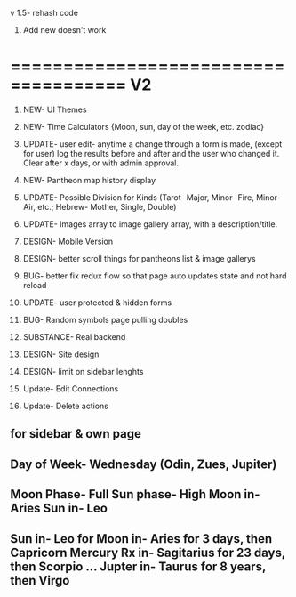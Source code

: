 v 1.5- rehash code

1. Add new doesn't work

=====================================
V2
=====================================
1. NEW- UI Themes

2. NEW- Time Calculators {Moon, sun, day of the week, etc. zodiac}

3. UPDATE- user edit- anytime a change through a form is made, (except for user) log the results before and after and the user who changed it. Clear after x days, or with admin approval.

4. NEW- Pantheon map history display

5. UPDATE- Possible Division for Kinds (Tarot- Major, Minor- Fire, Minor- Air, etc.; Hebrew- Mother, Single, Double)

6. UPDATE- Images array to image gallery array, with a description/title.

7. DESIGN- Mobile Version

9. DESIGN- better scroll things for pantheons list & image gallerys

10. BUG- better fix redux flow so that page auto updates state and not hard reload

11. UPDATE- user protected & hidden forms

12. BUG- Random symbols page pulling doubles

13. SUBSTANCE- Real backend

14. DESIGN- Site design

15. DESIGN- limit on sidebar lenghts

16. Update- Edit Connections
17. Update- Delete actions




for sidebar & own page
------------------
Day of Week- Wednesday (Odin, Zues, Jupiter)
-----
Moon Phase- Full          Sun phase- High
Moon in- Aries            Sun in- Leo
-----
Sun in- Leo for
Moon in- Aries for 3 days, then Capricorn
Mercury Rx in- Sagitarius for 23 days, then Scorpio
...
Jupter in- Taurus for 8 years, then Virgo
-----
